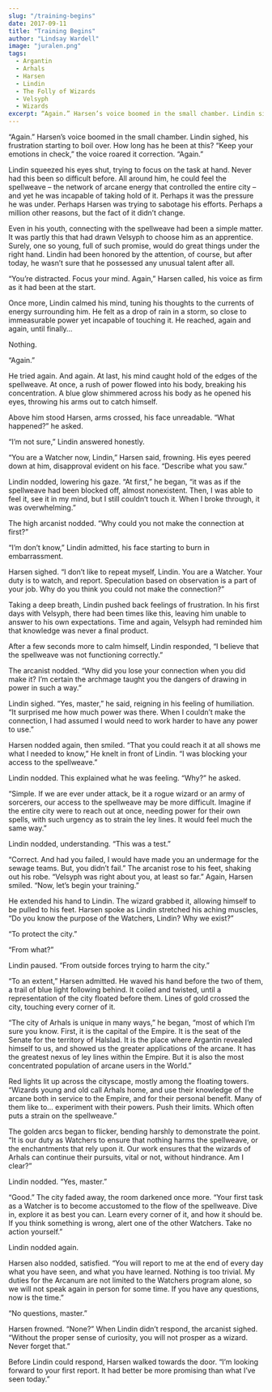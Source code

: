 ```yaml
---
slug: "/training-begins"
date: 2017-09-11
title: "Training Begins"
author: "Lindsay Wardell"
image: "juralen.png"
tags:
  - Argantin
  - Arhals
  - Harsen
  - Lindin
  - The Folly of Wizards
  - Velsyph
  - Wizards
excerpt: “Again.” Harsen’s voice boomed in the small chamber. Lindin sighed, his frustration starting to boil over. How long has he been at this?
---
```

“Again.” Harsen’s voice boomed in the small chamber. Lindin sighed, his frustration starting to boil over. How long has he been at this? “Keep your emotions in check,” the voice roared it correction. “Again.”

Lindin squeezed his eyes shut, trying to focus on the task at hand. Never had this been so difficult before. All around him, he could feel the spellweave – the network of arcane energy that controlled the entire city – and yet he was incapable of taking hold of it. Perhaps it was the pressure he was under. Perhaps Harsen was trying to sabotage his efforts. Perhaps a million other reasons, but the fact of it didn’t change.

Even in his youth, connecting with the spellweave had been a simple matter. It was partly this that had drawn Velsyph to choose him as an apprentice. Surely, one so young, full of such promise, would do great things under the right hand. Lindin had been honored by the attention, of course, but after today, he wasn’t sure that he possessed any unusual talent after all.

“You’re distracted. Focus your mind. Again,” Harsen called, his voice as firm as it had been at the start.

Once more, Lindin calmed his mind, tuning his thoughts to the currents of energy surrounding him. He felt as a drop of rain in a storm, so close to immeasurable power yet incapable of touching it. He reached, again and again, until finally…

Nothing.

“Again.”

He tried again. And again. At last, his mind caught hold of the edges of the spellweave. At once, a rush of power flowed into his body, breaking his concentration. A blue glow shimmered across his body as he opened his eyes, throwing his arms out to catch himself.

Above him stood Harsen, arms crossed, his face unreadable. “What happened?” he asked.

“I’m not sure,” Lindin answered honestly.

“You are a Watcher now, Lindin,” Harsen said, frowning. His eyes peered down at him, disapproval evident on his face. “Describe what you saw.”

Lindin nodded, lowering his gaze. “At first,” he began, “it was as if the spellweave had been blocked off, almost nonexistent. Then, I was able to feel it, see it in my mind, but I still couldn’t touch it. When I broke through, it was overwhelming.”

The high arcanist nodded. “Why could you not make the connection at first?”

“I’m don’t know,” Lindin admitted, his face starting to burn in embarrassment.

Harsen sighed. “I don’t like to repeat myself, Lindin. You are a Watcher. Your duty is to watch, and report. Speculation based on observation is a part of your job. Why do you think you could not make the connection?”

Taking a deep breath, Lindin pushed back feelings of frustration. In his first days with Velsyph, there had been times like this, leaving him unable to answer to his own expectations. Time and again, Velsyph had reminded him that knowledge was never a final product.

After a few seconds more to calm himself, Lindin responded, “I believe that the spellweave was not functioning correctly.”

The arcanist nodded. “Why did you lose your connection when you did make it? I’m certain the archmage taught you the dangers of drawing in power in such a way.”

Lindin sighed. “Yes, master,” he said, reigning in his feeling of humiliation. “It surprised me how much power was there. When I couldn’t make the connection, I had assumed I would need to work harder to have any power to use.”

Harsen nodded again, then smiled. “That you could reach it at all shows me what I needed to know,” He knelt in front of Lindin. “I was blocking your access to the spellweave.”

Lindin nodded. This explained what he was feeling. “Why?” he asked.

“Simple. If we are ever under attack, be it a rogue wizard or an army of sorcerers, our access to the spellweave may be more difficult. Imagine if the entire city were to reach out at once, needing power for their own spells, with such urgency as to strain the ley lines. It would feel much the same way.”

Lindin nodded, understanding. “This was a test.”

“Correct. And had you failed, I would have made you an undermage for the sewage teams. But, you didn’t fail.” The arcanist rose to his feet, shaking out his robe. “Velsyph was right about you, at least so far.” Again, Harsen smiled. “Now, let’s begin your training.”

He extended his hand to Lindin. The wizard grabbed it, allowing himself to be pulled to his feet. Harsen spoke as Lindin stretched his aching muscles, “Do you know the purpose of the Watchers, Lindin? Why we exist?”

“To protect the city.”

“From what?”

Lindin paused. “From outside forces trying to harm the city.”

“To an extent,” Harsen admitted. He waved his hand before the two of them, a trail of blue light following behind. It coiled and twisted, until a representation of the city floated before them. Lines of gold crossed the city, touching every corner of it.

“The city of Arhals is unique in many ways,” he began, “most of which I’m sure you know. First, it is the capital of the Empire. It is the seat of the Senate for the territory of Halslad. It is the place where Argantin revealed himself to us, and showed us the greater applications of the arcane. It has the greatest nexus of ley lines within the Empire. But it is also the most concentrated population of arcane users in the World.”

Red lights lit up across the cityscape, mostly among the floating towers. “Wizards young and old call Arhals home, and use their knowledge of the arcane both in service to the Empire, and for their personal benefit. Many of them like to… experiment with their powers. Push their limits. Which often puts a strain on the spellweave.”

The golden arcs began to flicker, bending harshly to demonstrate the point. “It is our duty as Watchers to ensure that nothing harms the spellweave, or the enchantments that rely upon it. Our work ensures that the wizards of Arhals can continue their pursuits, vital or not, without hindrance. Am I clear?”

Lindin nodded. “Yes, master.”

“Good.” The city faded away, the room darkened once more. “Your first task as a Watcher is to become accustomed to the flow of the spellweave. Dive in, explore it as best you can. Learn every corner of it, and how it should be. If you think something is wrong, alert one of the other Watchers. Take no action yourself.”

Lindin nodded again.

Harsen also nodded, satisfied. “You will report to me at the end of every day what you have seen, and what you have learned. Nothing is too trivial. My duties for the Arcanum are not limited to the Watchers program alone, so we will not speak again in person for some time. If you have any questions, now is the time.”

“No questions, master.”

Harsen frowned. “None?” When Lindin didn’t respond, the arcanist sighed. “Without the proper sense of curiosity, you will not prosper as a wizard. Never forget that.”

Before Lindin could respond, Harsen walked towards the door. “I’m looking forward to your first report. It had better be more promising than what I’ve seen today.”
